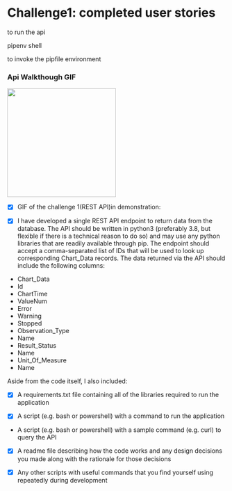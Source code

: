 # Challenge1: completed user stories

to run the api 


pipenv shell

to invoke the pipfile environment

### Api Walkthough GIF

<img src="https://recordit.co/hLHYfMuqtu" width=250><br>

* [x]  GIF of the challenge 1(REST API)in demonstration:


* [x]    I have developed a single REST API endpoint to return data from the database. The
API should be written in python3 (preferably 3.8, but flexible if there is a technical reason to do
so) and may use any python libraries that are readily available through pip. The endpoint should
accept a comma-separated list of IDs that will be used to look up corresponding Chart_Data
records. The data returned via the API should include the following columns:
- Chart_Data
- Id
- ChartTime
- ValueNum
- Error
- Warning
- Stopped
- Observation_Type
- Name
- Result_Status
- Name
- Unit_Of_Measure
- Name

Aside from the code itself, I also included:

* [x]  A requirements.txt file containing all of the libraries required to run the application 

* [x]   A script (e.g. bash or powershell) with a command to run the application

-  A script (e.g. bash or powershell) with a sample command (e.g. curl) to query the API

* [x]   A readme file describing how the code works and any design decisions you made along
with the rationale for those decisions

* [x] Any other scripts with useful commands that you find yourself using repeatedly during
development
